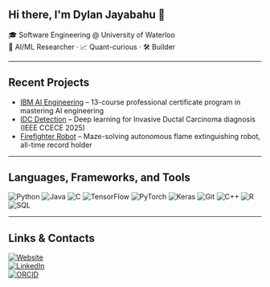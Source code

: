 ## Hi there, I'm Dylan Jayabahu 👋  
🎓 Software Engineering @ University of Waterloo  
🤖 AI/ML Researcher · 📈 Quant-curious · 🛠️ Builder  

---

## Recent Projects
- [IBM AI Engineering](https://github.com/dylanjayabahu/ibm-ai-engineering) – 13-course professional certificate program in mastering AI engineering
- [IDC Detection](https://github.com/dylanjayabahu/idc-detection) – Deep learning for  Invasive Ductal Carcinoma diagnosis (IEEE CCECE 2025)  
- [Firefighter Robot](https://github.com/dylanjayabahu/firefighter-robot) – Maze-solving autonomous flame extinguishing robot, all-time record holder  

---

## Languages, Frameworks, and Tools
![Python](https://img.shields.io/badge/Python-3776AB?logo=python&logoColor=fff&style=flat-square)
![Java](https://img.shields.io/badge/Java-007396?logo=java&logoColor=fff&style=flat-square)
![C](https://img.shields.io/badge/C-00599C?logo=c&logoColor=fff&style=flat-square)
![TensorFlow](https://img.shields.io/badge/TensorFlow-FF6F00?logo=tensorflow&logoColor=fff&style=flat-square)
![PyTorch](https://img.shields.io/badge/PyTorch-EE4C2C?logo=pytorch&logoColor=fff&style=flat-square)
![Keras](https://img.shields.io/badge/Keras-D00000?logo=keras&logoColor=fff&style=flat-square)
![Git](https://img.shields.io/badge/Git-F05032?logo=git&logoColor=fff&style=flat-square)
![C++](https://img.shields.io/badge/C++-00599C?logo=cplusplus&logoColor=fff&style=flat-square)
![R](https://img.shields.io/badge/R-276DC3?logo=r&logoColor=fff&style=flat-square)
![SQL](https://img.shields.io/badge/SQL-336791?logo=postgresql&logoColor=fff&style=flat-square)

---

## Links & Contacts
[![Website](https://img.shields.io/badge/Website-000?style=for-the-badge&logo=vercel&logoColor=white)](https://www.dylanjayabahu.com/)  
[![LinkedIn](https://img.shields.io/badge/LinkedIn-0077B5?style=for-the-badge&logo=linkedin&logoColor=white)](https://www.linkedin.com/in/dylan-jayabahu-636037266)  
[![ORCID](https://img.shields.io/badge/ORCID-A6CE39?style=for-the-badge&logo=orcid&logoColor=white)](https://orcid.org/0009-0006-6754-1938)  

